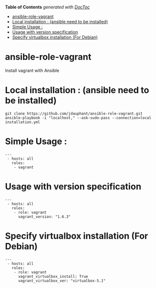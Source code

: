 <!-- START doctoc generated TOC please keep comment here to allow auto update -->
<!-- DON'T EDIT THIS SECTION, INSTEAD RE-RUN doctoc TO UPDATE -->
**Table of Contents**  *generated with [DocToc](https://github.com/thlorenz/doctoc)*

- [ansible-role-vagrant](#ansible-role-vagrant)
- [Local installation : (ansible need to be installed)](#local-installation--ansible-need-to-be-installed)
- [Simple Usage :](#simple-usage-)
- [Usage with version specification](#usage-with-version-specification)
- [Specify virtualbox installation (For Debian)](#specify-virtualbox-installation-for-debian)

<!-- END doctoc generated TOC please keep comment here to allow auto update -->

ansible-role-vagrant
====================

Install vagrant with Ansible


# Local installation : (ansible need to be installed)
```
git clone https://github.com/jdauphant/ansible-role-vagrant.git
ansible-playbook -i "localhost," --ask-sudo-pass --connection=local installation.yml
```

# Simple Usage :
```
---
 - hosts: all
   roles:
    - vagrant
```

# Usage with version specification
```
---
 - hosts: all
   roles:
    - role: vagrant
      vagrant_version: "1.6.3"
```

# Specify virtualbox installation (For Debian)
```
---
 - hosts: all
   roles:
    - role: vagrant
      vagrant_virtualbox_install: True
      vagrant_virtualbox_ver: "virtualbox-5.1"
